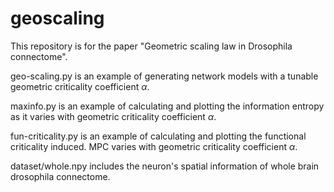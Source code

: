 # geoscaling

This repository is for the paper "Geometric scaling law in Drosophila connectome".

geo-scaling.py is an example of generating network models with a tunable geometric criticality coefficient $\alpha$.

maxinfo.py is an example of calculating and plotting the information entropy as it varies with geometric criticality coefficient $\alpha$.

fun-criticality.py is an example of calculating and plotting the functional criticality induced. MPC varies with geometric criticality coefficient $\alpha$.

dataset/whole.npy includes the neuron's spatial information of whole brain drosophila connectome.
